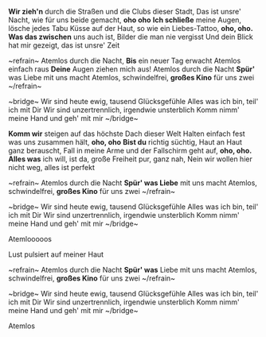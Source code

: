 **Wir zieh'n** durch die Straßen und die Clubs dieser Stadt,
Das ist unsre' Nacht, wie für uns beide gemacht, **oho oho**
**Ich schließe** meine Augen, lösche jedes Tabu
Küsse auf der Haut, so wie ein Liebes-Tattoo, **oho, oho.**
**Was das zwischen** uns auch ist, Bilder die man nie vergisst
Und dein Blick hat mir gezeigt, das ist unsre' Zeit

~refrain~
Atemlos durch die Nacht,
**Bis** ein neuer Tag erwacht
Atemlos einfach raus
**Deine** Augen ziehen mich aus!
Atemlos durch die Nacht
**Spür'** was Liebe mit uns macht
Atemlos, schwindelfrei,
**großes Kino** für uns zwei
~/refrain~

~bridge~
Wir sind heute ewig, tausend Glücksgefühle
Alles was ich bin, teil' ich mit Dir
Wir sind unzertrennlich, irgendwie unsterblich
Komm nimm' meine Hand und geh' mit mir
~/bridge~

**Komm wir** steigen auf das höchste Dach dieser Welt
Halten einfach fest was uns zusammen hält, **oho, oho**
**Bist du** richtig süchtig, Haut an Haut ganz berauscht,
Fall in meine Arme und der Fallschirm geht auf, **oho, oho.**
**Alles was** ich will, ist da, große Freiheit pur, ganz nah,
Nein wir wollen hier nicht weg, alles ist perfekt

~refrain~
Atemlos durch die Nacht
**Spür' was Liebe** mit uns macht
Atemlos, schwindelfrei,
**großes Kino** für uns zwei
~/refrain~

~bridge~
Wir sind heute ewig, tausend Glücksgefühle
Alles was ich bin, teil' ich mit Dir
Wir sind unzertrennlich, irgendwie unsterblich
Komm nimm' meine Hand und geh' mit mir
~/bridge~

Atemlooooos

Lust pulsiert auf meiner Haut

~refrain~
Atemlos durch die Nacht
**Spür' was** Liebe mit uns macht
Atemlos, schwindelfrei,
**großes Kino** für uns zwei
~/refrain~

~bridge~
Wir sind heute ewig, tausend Glücksgefühle
Alles was ich bin, teil' ich mit Dir
Wir sind unzertrennlich, irgendwie unsterblich
Komm nimm' meine Hand und geh' mit mir
~/bridge~

Atemlos